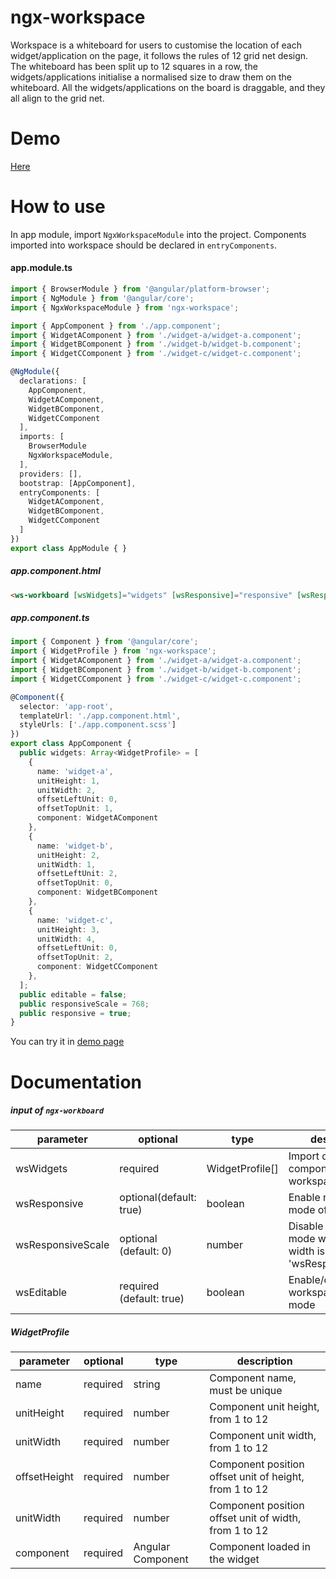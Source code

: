 # ngx-workspace

Workspace is a whiteboard for users to customise the location of each widget/application on the page, it follows the rules of 12 grid net design. The whiteboard has been split up to 12 squares in a row, the widgets/applications initialise a normalised size to draw them on the whiteboard. All the widgets/applications on the board is draggable, and they all align to the grid net.

# Demo 

[Here](https://donle.github.io/ngx-workspace/)

# How to use

In app module, import `NgxWorkspaceModule` into the project. Components imported into workspace should be declared in `entryComponents`.
#### app.module.ts
```typescript
import { BrowserModule } from '@angular/platform-browser';
import { NgModule } from '@angular/core';
import { NgxWorkspaceModule } from 'ngx-workspace';

import { AppComponent } from './app.component';
import { WidgetAComponent } from './widget-a/widget-a.component';
import { WidgetBComponent } from './widget-b/widget-b.component';
import { WidgetCComponent } from './widget-c/widget-c.component';

@NgModule({
  declarations: [
    AppComponent,
    WidgetAComponent,
    WidgetBComponent,
    WidgetCComponent
  ],
  imports: [
    BrowserModule
    NgxWorkspaceModule,
  ],
  providers: [],
  bootstrap: [AppComponent],
  entryComponents: [
    WidgetAComponent,
    WidgetBComponent,
    WidgetCComponent
  ]
})
export class AppModule { }

```

##### app.component.html
```html
<ws-workboard [wsWidgets]="widgets" [wsResponsive]="responsive" [wsResponsiveScale]="responsiveScale" [wsEditable]="editable"></ws-workboard>
```

##### app.component.ts
```typescript
import { Component } from '@angular/core';
import { WidgetProfile } from 'ngx-workspace';
import { WidgetAComponent } from './widget-a/widget-a.component';
import { WidgetBComponent } from './widget-b/widget-b.component';
import { WidgetCComponent } from './widget-c/widget-c.component';

@Component({
  selector: 'app-root',
  templateUrl: './app.component.html',
  styleUrls: ['./app.component.scss']
})
export class AppComponent {
  public widgets: Array<WidgetProfile> = [
    {
      name: 'widget-a',
      unitHeight: 1,
      unitWidth: 2,
      offsetLeftUnit: 0,
      offsetTopUnit: 1,
      component: WidgetAComponent
    },
    {
      name: 'widget-b',
      unitHeight: 2,
      unitWidth: 1,
      offsetLeftUnit: 2,
      offsetTopUnit: 0,
      component: WidgetBComponent
    },
    {
      name: 'widget-c',
      unitHeight: 3,
      unitWidth: 4,
      offsetLeftUnit: 0,
      offsetTopUnit: 2,
      component: WidgetCComponent
    },
  ];
  public editable = false;
  public responsiveScale = 768;
  public responsive = true;
}
```

You can try it in [demo page](https://donle.github.io/ngx-workspace/)

# Documentation


  ##### input of ```ngx-workboard```
  
|    parameter    | optional | type | description |
| ----------------- | -------- | ---- | ----------- |
| wsWidgets |  required | WidgetProfile[] | Import draggable components into workspace | 
| wsResponsive |  optional(default: true) | boolean | Enable responsive mode of workspace |
| wsResponsiveScale | optional (default: 0) | number | Disable responsive mode when screen width is less than 'wsResponsiveScale' |
| wsEditable | required (default: true) | boolean | Enable/disable workspace edit mode |

 ##### WidgetProfile
 
|    parameter    | optional | type | description |
| ----------------- | -------- | ---- | ----------- |
| name | required | string | Component name, must be unique |
| unitHeight | required | number | Component unit height, from 1 to 12 |
| unitWidth | required | number | Component unit width, from 1 to 12 |
| offsetHeight | required | number | Component position offset unit of height, from 1 to 12 |
| unitWidth | required | number | Component position offset unit of width, from 1 to 12 |
| component | required | Angular Component | Component loaded in the widget |
